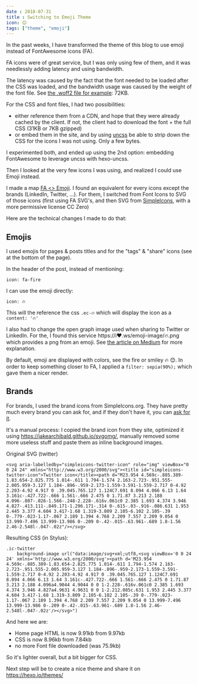 ```yaml
---
date : 2018-07-31
title : Switching to Emoji Theme
icon: 😊
tags: ["theme", "emoji"]
---
```


In the past weeks, I have transformed the theme of this blog to use emoji instead of FontAwesome icons (FA).

FA icons were of great service, but I was only using few of them, and it was needlessly adding latency and using bandwidth.

The latency was caused by the fact that the font needed to be loaded after the CSS was loaded, and the bandwidth usage was caused by the weight of the font file. See [the .woff2 file for example](https://github.com/tomap/tpi2.eu/blob/975f9a247fff11d360085b0ef971f88e01f889df/themes/anodyne/source/fonts/fontawesome-webfont.woff2): 72KB.

For the CSS and font files, I had two possibilities:
* either reference them from a CDN, and hope that they were already cached by the client. If not, the client had to download the font + the full CSS (31KB or 7KB gzipped)
* or embed them in the site, and by using [uncss](https://github.com/uncss/uncss) be able to strip down the CSS for the icons I was not using. Only a few bytes.

I experimented both, and ended up using the 2nd option: embedding FontAwesome to leverage uncss with hexo-uncss.

Then I looked at the very few icons I was using, and realized I could use Emoji instead.

I made a map [FA <> Emoji](https://github.com/tomap/tpi2.eu/blob/0fe8e130dffd87a1d9e631637ddfb99b03f1d5d0/FontAwesomeToUnicode.md). I found an equivalent for every icons except the brands (LinkedIn, Twitter, ...). For them, I switched from Font Icons to SVG of those icons (first using FA SVG's, and then SVG from [SimpleIcons](https://simpleicons.org/), with a more permissive license CC Zero)

Here are the technical changes I made to do that:

## Emojis

I used emojis for pages & posts titles and for the "tags" & "share" icons (see at the bottom of the page).

In the header of the post, instead of mentioning:
```
icon: fa-fire
```
I can use the emoji directly:
```
icon: 🔥
```

This will the reference the css `.ec-🔥` which will display the icon as a `content: '🔥'`

I also had to change the open graph image used when sharing to Twitter or LinkedIn. For the, I found this service https://i❤️.ws/emoji-image/🔥.png which provides a png from an emoji. See [the article on Medium](https://medium.com/@Emoji_Domains/free-emoji-image-generator-api-c0b7eaefa586) for more explanation.

By default, emoji are displayed with colors, see the fire or smiley 🔥 😊.
In order to keep something closer to FA, I applied a `filter: sepia(90%);` which gave them a nicer render.

## Brands

For brands, I used the brand icons from SimpleIcons.org. They have pretty much every brand you can ask for, and if they don't have it, you can [ask for it](https://github.com/simple-icons/simple-icons/issues/625#issuecomment-361242420).

It's a manual process: I copied the brand icon from they site, optimized it using https://jakearchibald.github.io/svgomg/, manually removed some more useless stuff and paste them as inline background images.

Original SVG (twitter)
```
<svg aria-labelledby="simpleicons-twitter-icon" role="img" viewBox="0 0 24 24" xmlns="http://www.w3.org/2000/svg"><title id="simpleicons-twitter-icon">Twitter icon</title><path d="M23.954 4.569c-.885.389-1.83.654-2.825.775 1.014-.611 1.794-1.574 2.163-2.723-.951.555-2.005.959-3.127 1.184-.896-.959-2.173-1.559-3.591-1.559-2.717 0-4.92 2.203-4.92 4.917 0 .39.045.765.127 1.124C7.691 8.094 4.066 6.13 1.64 3.161c-.427.722-.666 1.561-.666 2.475 0 1.71.87 3.213 2.188 4.096-.807-.026-1.566-.248-2.228-.616v.061c0 2.385 1.693 4.374 3.946 4.827-.413.111-.849.171-1.296.171-.314 0-.615-.03-.916-.086.631 1.953 2.445 3.377 4.604 3.417-1.68 1.319-3.809 2.105-6.102 2.105-.39 0-.779-.023-1.17-.067 2.189 1.394 4.768 2.209 7.557 2.209 9.054 0 13.999-7.496 13.999-13.986 0-.209 0-.42-.015-.63.961-.689 1.8-1.56 2.46-2.548l-.047-.02z"/></svg>
```
Resulting CSS (in Stylus):
```
.ic-twitter
    background-image url("data:image/svg+xml;utf8,<svg viewBox='0 0 24 24' xmlns='http://www.w3.org/2000/svg'><path d='M23.954 4.569c-.885.389-1.83.654-2.825.775 1.014-.611 1.794-1.574 2.163-2.723-.951.555-2.005.959-3.127 1.184-.896-.959-2.173-1.559-3.591-1.559-2.717 0-4.92 2.203-4.92 4.917 0 .39.045.765.127 1.124C7.691 8.094 4.066 6.13 1.64 3.161c-.427.722-.666 1.561-.666 2.475 0 1.71.87 3.213 2.188 4.096a4.9044 4.9044 0 0 1-2.228-.616v.061c0 2.385 1.693 4.374 3.946 4.827a4.9631 4.9631 0 0 1-2.212.085c.631 1.953 2.445 3.377 4.604 3.417-1.68 1.319-3.809 2.105-6.102 2.105-.39 0-.779-.023-1.17-.067 2.189 1.394 4.768 2.209 7.557 2.209 9.054 0 13.999-7.496 13.999-13.986 0-.209 0-.42-.015-.63.961-.689 1.8-1.56 2.46-2.548l-.047-.02z'/></svg>")
```

And here we are:
* Home page HTML is now 9.91kb from 9.97kb
* CSS is now 8.96kb from 7.84kb
* no more Font file downloaded (was 75.9kb)

So it's lighter overall, but a bit bigger for CSS.

Next step will be to create a nice theme and share it on https://hexo.io/themes/